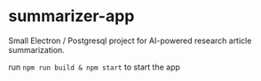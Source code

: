 # summarizer-app
Small Electron / Postgresql project for AI-powered research article summarization.

run  `npm run build & npm start` to start the app
